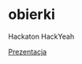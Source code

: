 # obierki
Hackaton HackYeah


[Prezentacja](https://docs.google.com/presentation/d/1fJPk71efMwEtYbppLVzjR57H6i2yd6gS7dFTCIr9Ob0/edit?usp=sharing)

[](https://docs.google.com/forms/d/e/1FAIpQLSfZewqWrx-ZjyEP-sTR4Bfd0yEUvDhqM-HIq7RS8rpX-vwAMw/viewform?usp=sf_link)
